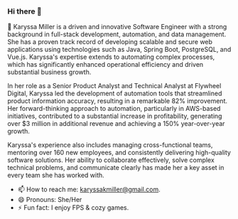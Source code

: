 ### Hi there 👋

<!--
**karyssakm/karyssakm** is a ✨ _special_ ✨ repository because its `README.md` (this file) appears on your GitHub profile.

Here are some ideas to get you started:

- 🔭 I’m currently working on ...
- 🌱 I’m currently learning ...
- 👯 I’m looking to collaborate on ...
- 🤔 I’m looking for help with ...
- 💬 Ask me about ...
- 📫 How to reach me: ...
- 😄 Pronouns: ...
- ⚡ Fun fact: ...
-->

🌱 Karyssa Miller is a driven and innovative Software Engineer with a strong background in full-stack development, automation, and data management. She has a proven track record of developing scalable and secure web applications using technologies such as Java, Spring Boot, PostgreSQL, and Vue.js. Karyssa's expertise extends to automating complex processes, which has significantly enhanced operational efficiency and driven substantial business growth.

In her role as a Senior Product Analyst and Technical Analyst at Flywheel Digital, Karyssa led the development of automation tools that streamlined product information accuracy, resulting in a remarkable 82% improvement. Her forward-thinking approach to automation, particularly in AWS-based initiatives, contributed to a substantial increase in profitability, generating over $3 million in additional revenue and achieving a 150% year-over-year growth.

Karyssa's experience also includes managing cross-functional teams, mentoring over 160 new employees, and consistently delivering high-quality software solutions. Her ability to collaborate effectively, solve complex technical problems, and communicate clearly has made her a key asset in every team she has worked with.

- 📫 How to reach me: karyssakmiller@gmail.com.
- 😄 Pronouns: She/Her
- ⚡ Fun fact: I enjoy FPS & cozy games. 

